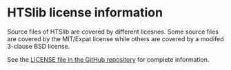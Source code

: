 # HTSlib license information

Source files of HTSlib are covered by different licesnes. Some source files are
covered by the MIT/Expat license while others are covered by a modifed 3-clause BSD license.

See the
[LICENSE file in the GitHub repository](https://github.com/samtools/htslib/blob/develop/LICENSE)
for complete information.
